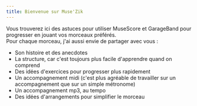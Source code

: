 ```yaml
---
title: Bienvenue sur Muse'Zik
---
```


Vous trouverez ici des astuces pour utiliser MuseScore et GarageBand pour progresser en jouant vos morceaux préférés.  
Pour chaque morceau, j'ai aussi envie de partager avec vous :
<!--more-->
* Son histoire et des anecdotes
* La structure, car c'est toujours plus facile d'apprendre quand on comprend
* Des idées d'exercices pour progresser plus rapidement
* Un accompagnement midi (c'est plus agréable de travailler sur un accompagnement que sur un simple métronome)
* Un accompagnement mp3, au tempo 
* Des idées d'arrangements pour simplifier le morceau


